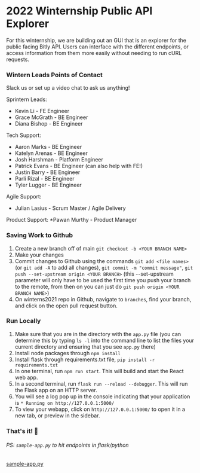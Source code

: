 # 2022 Winternship Public API Explorer
For this winternship, we are building out an GUI that is an explorer for the public facing Bitly API. Users can interface with the different endpoints, or access information from them more easily without needing to run cURL requests. 

### Wintern Leads Points of Contact

Slack us or set up a video chat to ask us anything!

Sprintern Leads:
* Kevin Li - FE Engineer
* Grace McGrath - BE Engineer
* Diana Bishop - BE Engineer 

Tech Support:
* Aaron Marks	- BE Engineer
* Katelyn Arenas	- BE Engineer
* Josh Harshman	- Platform Engineer
* Patrick Evans	- BE Engineer (can also help with FE!)
* Justin Barry -	BE Engineer
* Parli Rizal -	BE Engineer
* Tyler Lugger -	BE Engineer

Agile Support:
* Julian Lasius -	Scrum Master / Agile Delivery

Product Support:
*Pawan Murthy - Product Manager


### Saving Work to Github
1. Create a new branch off of main `git checkout -b <YOUR BRANCH NAME>`
3. Make your changes
4. Commit changes to Github using the commands `git add <file names> ` (or `git add -A` to add all changes), `git commit -m "commit message"`, `git push --set-upstream origin <YOUR BRANCH>` (this --set-upstream parameter will only have to
be used the first time you push your branch to the remote, from then on you can just do `git push origin <YOUR BRANCH NAME>`)
5. On winterns2021 repo in Github, navigate to `branches`, find your branch, and click on the open pull request button. 

### Run Locally 
1. Make sure that you are in the directory with the `app.py` file (you can determine this by typing `ls -l` into the command line to list the files your current directory
and ensuring that you see `app.py` there)
2. Install node packages through `npm install`
3. Install flask through requirements.txt file, `pip install -r requirements.txt`
4. In one terminal, run `npm run start`. This will build and start the React web app.
5. In a second terminal, run `flask run --reload --debugger`. This will run the Flask app on an HTTP server.
3. You will see a log pop up in the console indicating that your application is `* Running on http://127.0.0.1:5000/` 
4. To view your webapp, click on `http://127.0.0.1:5000/` to open it in a new tab, or preview in the sidebar.

### That's it! 🎉

###### PS: `sample-app.py` to hit endpoints in flask/python 
[sample-app.py](https://gist.github.com/gracemcgrath/345c144f1717bf896ed78ea08b999540)
